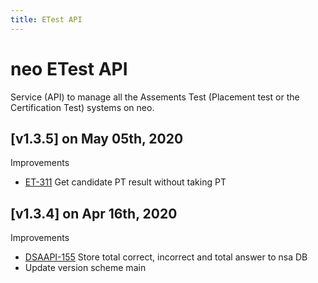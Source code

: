 ```yaml
---
title: ETest API
---
```


# neo ETest API
Service (API) to manage all the Assements Test (Placement test or the Certification Test) systems on neo.

## [v1.3.5] on May 05th, 2020
Improvements
- [ET-311](https://dyned.myjetbrains.com/youtrack/issue/ET-311) Get candidate PT result without taking PT

## [v1.3.4] on Apr 16th, 2020
Improvements
- [DSAAPI-155](https://dyned.myjetbrains.com/youtrack/issue/DSAAPI-155) Store total correct, incorrect and total answer to nsa DB
- Update version scheme main